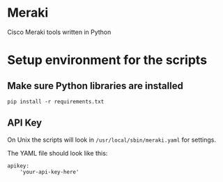 # Meraki
Cisco Meraki tools written in Python

# Setup environment for the scripts

## Make sure Python libraries are installed
```
pip install -r requirements.txt
```

## API Key

On Unix the scripts will look in `/usr/local/sbin/meraki.yaml`
for settings.

The YAML file should look like this:

```
apikey:
    'your-api-key-here'
```

